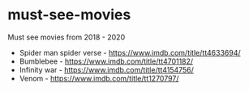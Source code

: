 # must-see-movies
Must see movies from 2018 - 2020

* Spider man spider verse - https://www.imdb.com/title/tt4633694/
* Bumblebee - https://www.imdb.com/title/tt4701182/
* Infinity war - https://www.imdb.com/title/tt4154756/
* Venom - https://www.imdb.com/title/tt1270797/

